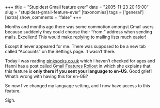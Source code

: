 +++
title = "Stupidest Gmail feature ever"
date = "2005-11-23 20:16:00"
slug = "stupidest-gmail-feature-ever"
[taxonomies]
tags = ['general']
[extra]
show_comments = "false"
+++

Months and months ago there was some commotion amongst Gmail users because suddenly they could choose their “from:” address when sending mails. Excellent! This would make replying to mailing lists much easier!

Except it never appeared for me. There was supposed to be a new tab called “Accounts” on the Settings page. It wasn’t there.

Today I was reading [pinksocks.co.uk](http://pinksocks.co.uk) which I haven’t checked for ages and Hanni has a post called [Gmail Features Rollout](http://pinksocks.co.uk/2005/09/gmail-features-rollout) in which she explains that this feature is **only there if you sent your language to en-US**. Good grief! What’s wrong with having this for en-GB?

So now I’ve changed my language setting, and I now have access to this feature.

Sigh.
